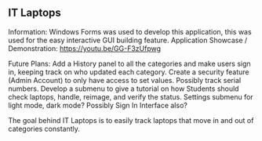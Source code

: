 ## IT Laptops 
Information: Windows Forms was used to develop this application, this was used for the easy interactive GUI building feature.
Application Showcase / Demonstration: https://youtu.be/GG-F3zUfpwg

Future Plans:
Add a History panel to all the categories and make users sign in, keeping track on who updated each category.
Create a security feature (Admin Account) to only have access to set values.
Possibly track serial numbers.
Develop a submenu to give a tutorial on how Students should check laptops, handle, reimage, and verify the status.
Settings submenu for light mode, dark mode? Possibly Sign In Interface also?

The goal behind IT Laptops is to easily track laptops that move in and out of categories constantly.


